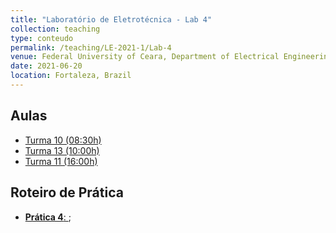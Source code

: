 ```yaml
---
title: "Laboratório de Eletrotécnica - Lab 4"
collection: teaching
type: conteudo
permalink: /teaching/LE-2021-1/Lab-4
venue: Federal University of Ceara, Department of Electrical Engineering
date: 2021-06-20
location: Fortaleza, Brazil
---
```


## Aulas
- [Turma 10 (08:30h)]()
- [Turma 13 (10:00h)]()
- [Turma 11 (16:00h)]()

## Roteiro de Prática
- [**Prática 4**: ](https://github.com/lucassm/lucassm.github.io/raw/master/files/LE-2021-1/Lab_Eletrotecnica_04.pdf);
